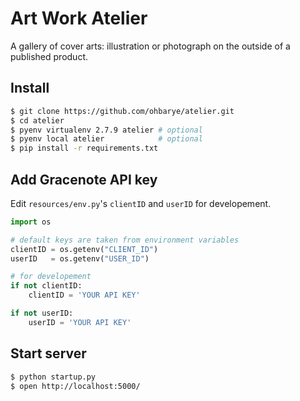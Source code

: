 # Art Work Atelier
A gallery of cover arts: illustration or photograph on the outside of a published product.

## Install

```bash
$ git clone https://github.com/ohbarye/atelier.git
$ cd atelier
$ pyenv virtualenv 2.7.9 atelier # optional
$ pyenv local atelier            # optional
$ pip install -r requirements.txt
```

## Add Gracenote API key

Edit `resources/env.py`'s `clientID` and `userID` for developement.

```python
import os

# default keys are taken from environment variables
clientID = os.getenv("CLIENT_ID")
userID   = os.getenv("USER_ID")

# for developement
if not clientID:
    clientID = 'YOUR API KEY'

if not userID:
    userID = 'YOUR API KEY'
```


## Start server

```bash
$ python startup.py
$ open http://localhost:5000/
```
